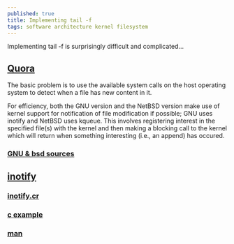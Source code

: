 ```yaml
---
published: true
title: Implementing tail -f
tags: software architecture kernel filesystem
---
```

Implementing tail -f is surprisingly difficult and complicated...

## [Quora](https://www.quora.com/How-is-the-Unix-tail-f-option-implemented-How-is-this-implemented-in-C)

The basic problem is to use the available system calls on the host operating system to detect when a file has new content in it.

For efficiency, both the GNU version and the NetBSD version make use of kernel support for notification of file modification if possible; GNU uses inotify and NetBSD uses kqueue.  This involves registering interest in the specified file(s) with the kernel and then making a blocking call to the kernel which will return when something interesting (i.e., an append) has occured.

### [GNU & bsd sources](https://stackoverflow.com/a/1439832/51386)

## [inotify](https://en.wikipedia.org/wiki/Inotify)

### [inotify.cr](https://github.com/petoem/inotify.cr)

### [c example](https://www.ibm.com/developerworks/linux/library/l-ubuntu-inotify/index.html)

### [man](http://man7.org/linux/man-pages/man7/inotify.7.html)
